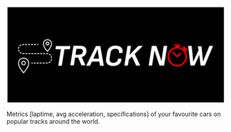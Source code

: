 ![logo](./src/img/track-now-banner-italic.png)

Metrics [laptime, avg acceleration, specifications] of your favourite cars on popular tracks around the world.
